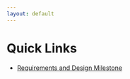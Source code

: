 ```yaml
---
layout: default
---
```


# Quick Links

- [Requirements and Design Milestone](/extern/plugin/docs/requirements.md)

